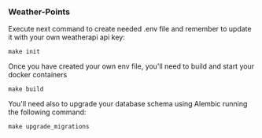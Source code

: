 ### Weather-Points

Execute next command to create needed .env file and remember to update it with your own weatherapi api key:
```
make init
```
Once you have created your own env file, you'll need to build and start your docker containers
```
make build
```
You'll need also to upgrade your database schema using Alembic running the following command:
```
make upgrade_migrations
```
